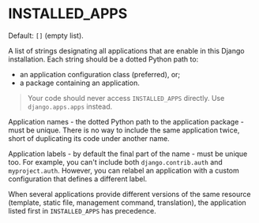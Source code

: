 # INSTALLED_APPS

Default: `[]` (empty list).

A list of strings designating all applications that are enable in this Django
installation. Each string should be a dotted Python path to:

- an application configuration class (preferred), or;
- a package containing an application.

> Your code should never access `INSTALLED_APPS` directly. Use `django.apps.apps`
> instead.

Application names - the dotted Python path to the application package - must be unique.
There is no way to include the same application twice, short of duplicating its code
under another name.

Application labels - by default the final part of the name - must be unique too. For
example, you can't include both `django.contrib.auth` and `myproject.auth`. However,
you can relabel an application with a custom configuration that defines a different
label.

When several applications provide different versions of the same resource (template,
static file, management command, translation), the application listed first in
`INSTALLED_APPS` has precedence.
